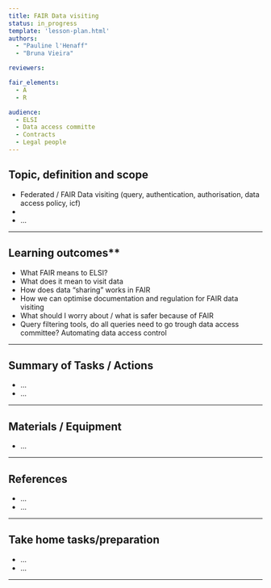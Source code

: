 ```yaml
---
title: FAIR Data visiting
status: in_progress
template: 'lesson-plan.html'
authors:
  - "Pauline l'Henaff"
  - "Bruna Vieira"

reviewers:

fair_elements:
  - A
  - R

audience:
  - ELSI 
  - Data access committe
  - Contracts 
  - Legal people
--- 
```


## Topic, definition and scope



* Federated / FAIR Data visiting (query, authentication, authorisation, data access policy, icf)
* 
* …


---

## Learning outcomes**



* What FAIR means to ELSI?
* What does it mean to visit data
* How does data “sharing” works in FAIR
* How we can optimise documentation and regulation for FAIR data visiting
* What should I worry about / what is safer because of FAIR
* Query filtering tools, do all queries need to go trough data access committee? Automating data access control


---

## Summary of Tasks / Actions



* …
* …


---

## Materials / Equipment



* …


---

## References



*  …
* …


---

## Take home tasks/preparation



* …
* …


---
